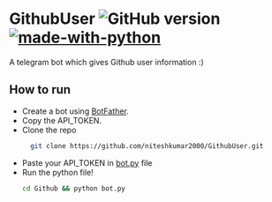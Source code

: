 # GithubUser ![GitHub version](https://d25lcipzij17d.cloudfront.net/badge.svg?id=gh&type=6&v=1.5&x2=0) [![made-with-python](https://img.shields.io/badge/Made%20with-Python-1f425f.svg)](https://www.python.org/)

A telegram bot which gives Github user information :)

## How to run
- Create a bot using [BotFather](https://t.me/BotFather).
- Copy the API_TOKEN.
- Clone the repo
  ```bash
    git clone https://github.com/niteshkumar2000/GithubUser.git
  ```
- Paste your API_TOKEN in [bot.py](https://github.com/niteshkumar2000/GithubUser/blob/master/Github/bot.py#L17) file
- Run the python file!
  ```bash
  cd Github && python bot.py
  ```